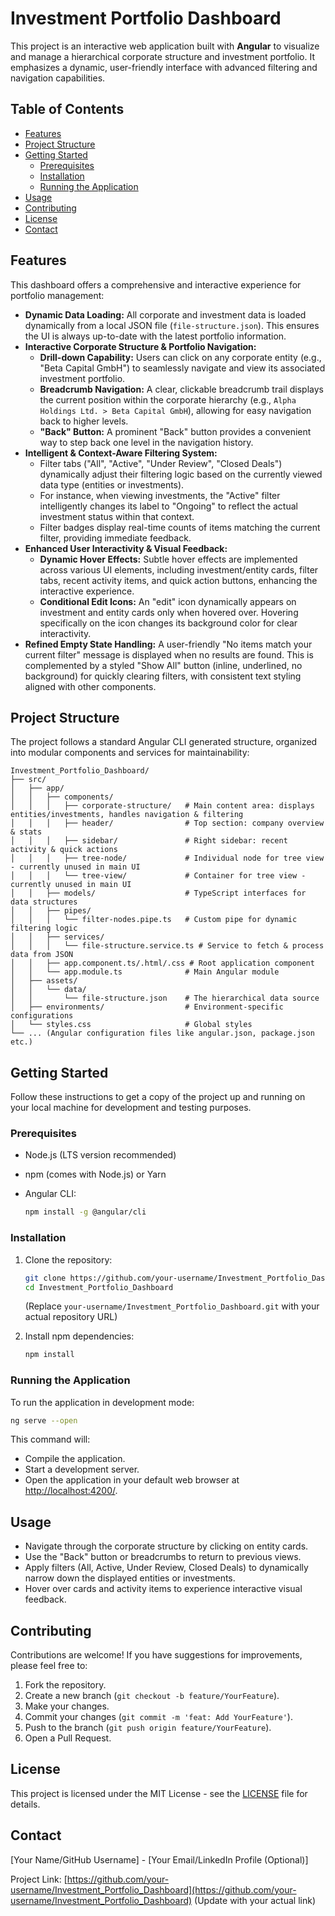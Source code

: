 # Investment Portfolio Dashboard

This project is an interactive web application built with **Angular** to visualize and manage a hierarchical corporate structure and investment portfolio. It emphasizes a dynamic, user-friendly interface with advanced filtering and navigation capabilities.

## Table of Contents

- [Features](#features)
- [Project Structure](#project-structure)
- [Getting Started](#getting-started)
  - [Prerequisites](#prerequisites)
  - [Installation](#installation)
  - [Running the Application](#running-the-application)
- [Usage](#usage)
- [Contributing](#contributing)
- [License](#license)
- [Contact](#contact)

## Features

This dashboard offers a comprehensive and interactive experience for portfolio management:

- **Dynamic Data Loading:** All corporate and investment data is loaded dynamically from a local JSON file (`file-structure.json`). This ensures the UI is always up-to-date with the latest portfolio information.
- **Interactive Corporate Structure & Portfolio Navigation:**
  - **Drill-down Capability:** Users can click on any corporate entity (e.g., "Beta Capital GmbH") to seamlessly navigate and view its associated investment portfolio.
  - **Breadcrumb Navigation:** A clear, clickable breadcrumb trail displays the current position within the corporate hierarchy (e.g., `Alpha Holdings Ltd. > Beta Capital GmbH`), allowing for easy navigation back to higher levels.
  - **"Back" Button:** A prominent "Back" button provides a convenient way to step back one level in the navigation history.
- **Intelligent & Context-Aware Filtering System:**
  - Filter tabs ("All", "Active", "Under Review", "Closed Deals") dynamically adjust their filtering logic based on the currently viewed data type (entities or investments).
  - For instance, when viewing investments, the "Active" filter intelligently changes its label to "Ongoing" to reflect the actual investment status within that context.
  - Filter badges display real-time counts of items matching the current filter, providing immediate feedback.
- **Enhanced User Interactivity & Visual Feedback:**
  - **Dynamic Hover Effects:** Subtle hover effects are implemented across various UI elements, including investment/entity cards, filter tabs, recent activity items, and quick action buttons, enhancing the interactive experience.
  - **Conditional Edit Icons:** An "edit" icon dynamically appears on investment and entity cards only when hovered over. Hovering specifically on the icon changes its background color for clear interactivity.
- **Refined Empty State Handling:** A user-friendly "No items match your current filter" message is displayed when no results are found. This is complemented by a styled "Show All" button (inline, underlined, no background) for quickly clearing filters, with consistent text styling aligned with other components.

## Project Structure

The project follows a standard Angular CLI generated structure, organized into modular components and services for maintainability:

```
Investment_Portfolio_Dashboard/
├── src/
│   ├── app/
│   │   ├── components/
│   │   │   ├── corporate-structure/   # Main content area: displays entities/investments, handles navigation & filtering
│   │   │   ├── header/                # Top section: company overview & stats
│   │   │   ├── sidebar/               # Right sidebar: recent activity & quick actions
│   │   │   ├── tree-node/             # Individual node for tree view - currently unused in main UI
│   │   │   └── tree-view/             # Container for tree view - currently unused in main UI
│   │   ├── models/                    # TypeScript interfaces for data structures
│   │   ├── pipes/
│   │   │   └── filter-nodes.pipe.ts   # Custom pipe for dynamic filtering logic
│   │   ├── services/
│   │   │   └── file-structure.service.ts # Service to fetch & process data from JSON
│   │   ├── app.component.ts/.html/.css # Root application component
│   │   └── app.module.ts              # Main Angular module
│   ├── assets/
│   │   └── data/
│   │       └── file-structure.json    # The hierarchical data source
│   ├── environments/                  # Environment-specific configurations
│   └── styles.css                     # Global styles
└── ... (Angular configuration files like angular.json, package.json etc.)
```

## Getting Started

Follow these instructions to get a copy of the project up and running on your local machine for development and testing purposes.

### Prerequisites

- Node.js (LTS version recommended)
- npm (comes with Node.js) or Yarn
- Angular CLI:

  ```bash
  npm install -g @angular/cli
  ```

### Installation

1. Clone the repository:

   ```bash
   git clone https://github.com/your-username/Investment_Portfolio_Dashboard.git
   cd Investment_Portfolio_Dashboard
   ```

   (Replace `your-username/Investment_Portfolio_Dashboard.git` with your actual repository URL)

2. Install npm dependencies:

   ```bash
   npm install
   ```

### Running the Application

To run the application in development mode:

```bash
ng serve --open
```

This command will:

- Compile the application.
- Start a development server.
- Open the application in your default web browser at [http://localhost:4200/](http://localhost:4200/).

## Usage

- Navigate through the corporate structure by clicking on entity cards.
- Use the "Back" button or breadcrumbs to return to previous views.
- Apply filters (All, Active, Under Review, Closed Deals) to dynamically narrow down the displayed entities or investments.
- Hover over cards and activity items to experience interactive visual feedback.

## Contributing

Contributions are welcome! If you have suggestions for improvements, please feel free to:

1. Fork the repository.
2. Create a new branch (`git checkout -b feature/YourFeature`).
3. Make your changes.
4. Commit your changes (`git commit -m 'feat: Add YourFeature'`).
5. Push to the branch (`git push origin feature/YourFeature`).
6. Open a Pull Request.

## License

This project is licensed under the MIT License - see the [LICENSE](LICENSE) file for details.

## Contact

[Your Name/GitHub Username] - [Your Email/LinkedIn Profile (Optional)]

Project Link: [https://github.com/your-username/Investment_Portfolio_Dashboard](https://github.com/your-username/Investment_Portfolio_Dashboard) (Update with your actual link)
